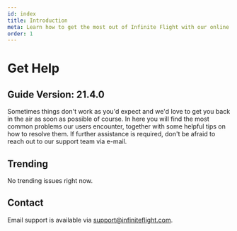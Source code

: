 ```yaml
---
id: index
title: Introduction
meta: Learn how to get the most out of Infinite Flight with our online documentation.
order: 1
---
```


# Get Help



## Guide Version: 21.4.0



Sometimes things don't work as you'd expect and we'd love to get you back in the air as soon as possible of course. In here you will find the most common problems our users encounter, together with some helpful tips on how to resolve them. If further assistance is required, don't be afraid to reach out to our support team via e-mail. 



## Trending

No trending issues right now.


## Contact

Email support is available via [support@infiniteflight.com](mailto:support@infiniteflight.com).


